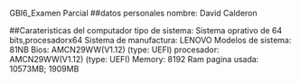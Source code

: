 GBI6_Examen Parcial
##datos personales
nombre: David Calderon


##Carateristicas del computador 
tipo de sistema: Sistema oprativo de 64 bits,procesadorx64
Sistema de manufactura: LENOVO 
Modelos de sistema: 81NB
Bios: AMCN29WW(V1.12) (type: UEFI)
procesador: AMCN29WW(V1.12) (type: UEFI)
Memory: 8192 Ram
pagina usada: 10573MB; 1909MB

